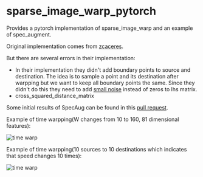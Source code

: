# sparse_image_warp_pytorch
Provides a pytorch implementation of sparse_image_warp and an example of spec_augment.

Original implementation comes from [zcaceres](https://github.com/zcaceres/spec_augment).

But there are several errors in their implementation:

 * In their implementation they didn't add boundary points to source and destination. The idea is to sample a point and its destination after warpping but we want to keep all boundary points the same. Since they didn't do this they need to add [small noise](https://github.com/zcaceres/spec_augment/blob/master/SparseImageWarp.ipynb?short_path=7ed82fd#L202) instead of zeros to lhs matrix.
 * cross_squared_distance_matrix
 
 Some initial results of SpecAug can be found in this [pull request](https://github.com/espnet/espnet/pull/830).
 
 Example of time warpping(W changes from 10 to 160, 81 dimensional features):
 
![time warp](https://github.com/bobchennan/sparse_image_warp_pytorch/blob/master/ret.png)

 Example of time warpping(10 sources to 10 destinations which indicates that speed changes 10 times):
 
 ![time warp](https://github.com/bobchennan/sparse_image_warp_pytorch/blob/master/ret10.png)
